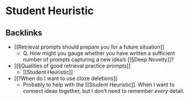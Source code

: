 # Student Heuristic

## Backlinks
* [[Retrieval prompts should prepare you for a future situation]]
	* Q. How might you gauge whether you have written a sufficient number of prompts capturing a new idea’s [[§Deep Novelty]]?
* [[§Qualities of good retrieval practice prompts]]
	* [[Student Heuristic]]
* [[?When do I want to use cloze deletions]]
	* Probably to help with the [[Student Heuristic]]. When I want to connect ideas together, but I don’t need to remember *every* detail.

<!-- {BearID:1CDF3BCB-44EA-4CCE-92C6-4367A6D69FC4-471-0000013AD18062DD} -->
